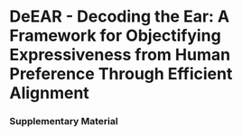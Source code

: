 # DeEAR - Decoding the Ear: A Framework for Objectifying Expressiveness from Human Preference Through Efficient Alignment


### Supplementary Material